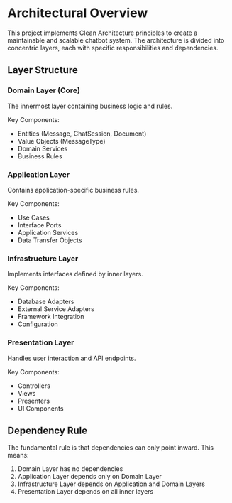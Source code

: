 # Architectural Overview

This project implements Clean Architecture principles to create a maintainable and scalable chatbot system. The architecture is divided into concentric layers, each with specific responsibilities and dependencies.

## Layer Structure

### Domain Layer (Core)
The innermost layer containing business logic and rules.

Key Components:
- Entities (Message, ChatSession, Document)
- Value Objects (MessageType)
- Domain Services
- Business Rules

### Application Layer
Contains application-specific business rules.

Key Components:
- Use Cases
- Interface Ports
- Application Services
- Data Transfer Objects

### Infrastructure Layer
Implements interfaces defined by inner layers.

Key Components:
- Database Adapters
- External Service Adapters
- Framework Integration
- Configuration

### Presentation Layer
Handles user interaction and API endpoints.

Key Components:
- Controllers
- Views
- Presenters
- UI Components

## Dependency Rule

The fundamental rule is that dependencies can only point inward. This means:

1. Domain Layer has no dependencies
2. Application Layer depends only on Domain Layer
3. Infrastructure Layer depends on Application and Domain Layers
4. Presentation Layer depends on all inner layers